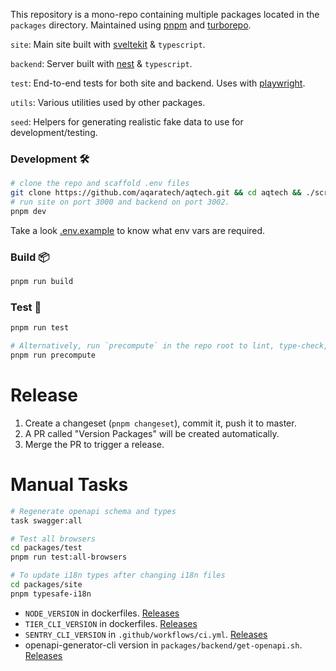This repository is a mono-repo containing multiple packages located in the `packages` directory. Maintained using [pnpm](https://pnpm.io/) and [turborepo](https://turborepo.org/).

`site`: Main site built with [sveltekit](https://kit.svelte.dev/) & `typescript`.

`backend`: Server built with [nest](https://github.com/nestjs/nest) & `typescript`.

`test`: End-to-end tests for both site and backend. Uses with [playwright](https://playwright.dev/).

`utils`: Various utilities used by other packages.

`seed`: Helpers for generating realistic fake data to use for development/testing.

### Development 🛠️

```bash
# clone the repo and scaffold .env files
git clone https://github.com/aqaratech/aqtech.git && cd aqtech && ./scripts/scaffold-worktree.sh
# run site on port 3000 and backend on port 3002.
pnpm dev
```

Take a look [.env.example](.env.example) to know what env vars are required.

### Build 📦

```bash
pnpm run build
```

### Test 🧪

```bash
pnpm run test

# Alternatively, run `precompute` in the repo root to lint, type-check, build, and test all packages.
pnpm run precompute
```

# Release

1. Create a changeset (`pnpm changeset`), commit it, push it to master.
2. A PR called "Version Packages" will be created automatically.
3. Merge the PR to trigger a release.

# Manual Tasks

```bash
# Regenerate openapi schema and types
task swagger:all

# Test all browsers
cd packages/test
pnpm run test:all-browsers

# To update i18n types after changing i18n files
cd packages/site
pnpm typesafe-i18n
```

- `NODE_VERSION` in dockerfiles. [Releases](https://nodejs.org/en/about/releases/)
- `TIER_CLI_VERSION` in dockerfiles. [Releases](https://github.com/tierrun/tier/releases/)
- `SENTRY_CLI_VERSION` in `.github/workflows/ci.yml`. [Releases](https://github.com/getsentry/sentry-cli/releases)
- openapi-generator-cli version in `packages/backend/get-openapi.sh`. [Releases](https://github.com/OpenAPITools/openapi-generator/releases)
